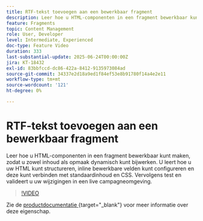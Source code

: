 ```yaml
---
title: RTF-tekst toevoegen aan een bewerkbaar fragment
description: Leer hoe u HTML-componenten in een fragment bewerkbaar kunt maken, zodat u zowel inhoud als opmaak dynamisch kunt bijwerken. U leert hoe u uw HTML kunt structureren, inline bewerkbare velden kunt configureren en deze kunt verbinden met standaardinhoud en CSS. Vervolgens test en valideert u uw wijzigingen in een live campagneomgeving.
feature: Fragments
topic: Content Management
role: User, Developer
level: Intermediate, Experienced
doc-type: Feature Video
duration: 333
last-substantial-update: 2025-06-24T00:00:00Z
jira: KT-18432
exl-id: 83bbfccd-dc86-422a-8412-9135973084ad
source-git-commit: 34337e2d18a9ed1f84ef53e8b91780f14a4e2e11
workflow-type: tm+mt
source-wordcount: '121'
ht-degree: 0%

---
```



# RTF-tekst toevoegen aan een bewerkbaar fragment

Leer hoe u HTML-componenten in een fragment bewerkbaar kunt maken, zodat u zowel inhoud als opmaak dynamisch kunt bijwerken. U leert hoe u uw HTML kunt structureren, inline bewerkbare velden kunt configureren en deze kunt verbinden met standaardinhoud en CSS. Vervolgens test en valideert u uw wijzigingen in een live campagneomgeving.

>[!VIDEO](https://video.tv.adobe.com/v/3464363/?learn=on&enablevpops)

Zie de [ productdocumentatie ](https://experienceleague.adobe.com/nl/docs/journey-optimizer/using/content-management/fragments/customizable-fragments){target="_blank"} voor meer informatie over deze eigenschap.
